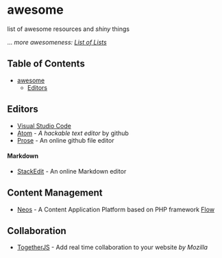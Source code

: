 # awesome
list of awesome resources and *shiny* things

... *more awesomeness: [List of Lists](https://github.com/jnv/lists)*

## Table of Contents
- [awesome](#awesome)
  - [Editors](#editors) 

## Editors

* [Visual Studio Code](https://code.visualstudio.com/)
* [Atom](https://atom.io/) - *A hackable text editor* by github
* [Prose](http://prose.io) - An online github file editor

#### Markdown
* [StackEdit](https://stackedit.io/) - An online Markdown editor

## Content Management

* [Neos](https://www.neos.io/) - A Content Application Platform based on PHP framework [Flow](http://flow.typo3.org/)

## Collaboration

* [TogetherJS](https://togetherjs.com/) - Add real time collaboration to your website *by Mozilla*
